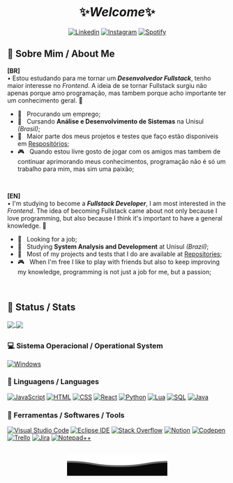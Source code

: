 <h1 align='center'>✨<i>Welcome</i>✨</h1>

<p align="center">
    <a href="https://www.linkedin.com/in/leonardobassostefanello/"><img alt="Linkedin" src="https://img.shields.io/badge/Profile-Linkedin-informational?style=for-the-badge&logo=linkedin&color=blue"></a>
    <a href="https://www.instagram.com/leonardo_basstef/"><img alt="Instagram" src="https://img.shields.io/badge/Follow%20Me-Instagram-informational?style=for-the-badge&logo=instagram&color=orange"></a>
    <a href="https://open.spotify.com/user/nfud6djzz8ruqxpfcdp0ioafb?si=75864361e1014faa"><img alt="Spotify" src="https://img.shields.io/badge/My%20Style-Spotify-informational?style=for-the-badge&logo=spotify&color=brightgreen"></a>
</p>



<h2 align='left'>📌 Sobre Mim / About Me</h2>

**[BR]**
</br>
• Estou estudando para me tornar um _**Desenvolvedor Fullstack**_, tenho maior interesse no _Frontend_. A ideia de se tornar Fullstack surgiu não apenas porque amo programação, mas tambem porque acho importante ter um conhecimento geral. 🐶

- 🔭 &nbsp; Procurando um emprego;
- 🌱 &nbsp; Cursando **Análise e Desenvolvimento de Sistemas** na Unisul _(Brasil)_;
- 🔧 &nbsp; Maior parte dos meus projetos e testes que faço estão disponiveis em [Respositórios](https://github.com/leonardostefanello?tab=repositories);
- 🎮 &nbsp; Quando estou livre gosto de jogar com os amigos mas tambem de continuar aprimorando meus conhecimentos, programação não é só um trabalho para mim, mas sim uma paixão;
</br>

**[EN]**
</br>
• I'm studying to become a _**Fullstack Developer**_, I am most interested in the _Frontend_. The idea of becoming Fullstack came about not only because I love programming, but also because I think it's important to have a general knowledge. 🐶

- 🔭 &nbsp; Looking for a job;
- 🌱 &nbsp; Studying **System Analysis and Development** at Unisul _(Brazil)_;
- 🔧 &nbsp; Most of my projects and tests that I do are available at [Repositories](https://github.com/leonardostefanello?tab=repositories);
- 🎮 &nbsp; When I'm free I like to play with friends but also to keep improving my knowledge, programming is not just a job for me, but a passion;
</br>



<h2 align='left'>📑 Status / Stats</h2>
<p>
<a href="https://github.com/leonardostefanello/leonardostefanello">
  <img align="center" src="https://github-readme-stats.vercel.app/api?username=leonardostefanello&show_icons=true&line_height=27&count_private=true&theme=dracula&include_all_commits=true"/>
</a>
<a href="https://github.com/leonardostefanello/leonardostefanello">
  <img align="center" src="https://github-readme-stats.vercel.app/api/top-langs/?username=leonardostefanello&theme=dracula&langs_count=3" />
</a>
</p>



<h2 align='left'></h2>
<h3 align='left'>💻 Sistema Operacional / Operational System</h3>
<p aign="center">
    <a href="#"><img alt="Windows" src="https://img.shields.io/badge/Windows-0078D6.svg?logo=windows&logoColor=white"></a>
</p>

<h3 align='left'>🔌 Linguagens / Languages</h3>
<p aign="center">
    <a href="https://github.com/search?q=user%3Aleonardostefanello+language%3Ajavascript"><img alt="JavaScript" src="https://img.shields.io/badge/JavaScript-F7DF1E.svg?logo=javascript&logoColor=white"></a>
    <a href="https://github.com/search?q=user%3Aleonardostefanello+language%3Ahtml"><img alt="HTML" src="https://img.shields.io/badge/HTML-E34F26.svg?logo=html5&logoColor=white"></a>
    <a href="https://github.com/search?q=user%3Aleonardostefanello+language%3Acss"><img alt="CSS" src="https://img.shields.io/badge/CSS-1572B6.svg?logo=css3&logoColor=white"></a>
    <a href="https://github.com/search?q=user%3Aleonardostefanello+language%3Ajavascript"><img alt="React" src="https://img.shields.io/badge/React-61DAFB.svg?logo=react&logoColor=white"></a>
    <a href="https://github.com/search?q=user%3Aleonardostefanello+language%3Apython"><img alt="Python" src="https://img.shields.io/badge/Python-1572B6.svg?logo=python&logoColor=white"></a>
    <a href="https://github.com/search?q=user%3Aleonardostefanello+language%3Alua"><img alt="Lua" src="https://img.shields.io/badge/Lua-2C2D72.svg?logo=lua&logoColor=white"></a>
    <a href="https://github.com/search?q=user%3Aleonardostefanello+language%3Asql"><img alt="SQL" src="https://img.shields.io/badge/SQL-4479A1.svg?logo=mysql&logoColor=white"></a>
    <a href="https://github.com/search?q=user%3Aleonardostefanello+language%3Ajava"><img alt="Java" src="https://custom-icon-badges.herokuapp.com/badge/Java-007396.svg?logo=java&logoColor=white"></a>
 <!--
    <a href="https://github.com/search?q=user%3Aleonardostefanello+language%3Ajavascript"><img alt="Node.JS" src="https://img.shields.io/badge/Node.JS-339933.svg?logo=nodedotjs&logoColor=white"></a>
    <a href="https://github.com/search?q=user%3Aleonardostefanello+language%3Acpp"><img alt="C++" src="https://img.shields.io/badge/C++-00599C.svg?logo=cplusplus&logoColor=white"></a>
    <a href="https://github.com/search?q=user%3Aleonardostefanello+language%3Apython"><img alt="Python" src="https://img.shields.io/badge/Python-3776AB.svg?logo=python&logoColor=white"></a>
-->
</p>

<h3 align='left'>🧰 Ferramentas / Softwares / Tools</h3>
<p aign="center">
    <a href="#"><img alt="Visual Studio Code" src="https://img.shields.io/badge/Visual%20Studio%20Code-0078d7.svg?logo=visual-studio-code&logoColor=white"></a>
    <a href="#"><img alt="Eclipse IDE" src="https://img.shields.io/badge/Eclipse IDE-2C2255.svg?logo=eclipseide&logoColor=white"></a>
    <a href="#"><img alt="Stack Overflow" src="https://img.shields.io/badge/Stack%20Overflow-FE7A16?logo=stack-overflow&logoColor=white"></a>
    <a href="#"><img alt="Notion" src="https://img.shields.io/badge/Notion-000000.svg?logo=notion&logoColor=white"></a>
    <a href="#"><img alt="Codepen" src="https://img.shields.io/badge/Codepen-000000.svg?logo=codepen&logoColor=white"></a>
    <a href="#"><img alt="Trello" src="https://img.shields.io/badge/Trello-0052CC.svg?logo=trello&logoColor=white"></a>
    <a href="#"><img alt="Jira" src="https://img.shields.io/badge/Jira-0052CC.svg?logo=jira&logoColor=white"></a>
    <a href="#"><img alt="Notepad++" src="https://img.shields.io/badge/Notepad++-90E59A.svg?logo=notepadplusplus&logoColor=white"></a>
</p>



<h2 align='left'></h2>
<p align="center">
        <img src="https://raw.githubusercontent.com/leonardostefanello/leonardostefanello/main/svg/Final.svg" alt="Github Stats" />
</p>
